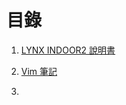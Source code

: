 # 目錄

1. [LYNX INDOOR2 說明書](lynx-indoor2-1/untitled.md)
2. [Vim 筆記](vim/pu-tong-mo-shi-zhi-ling.md)



1. 






